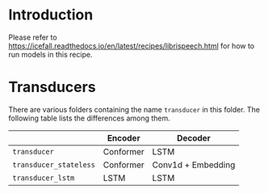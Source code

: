 
# Introduction

Please refer to <https://icefall.readthedocs.io/en/latest/recipes/librispeech.html>
for how to run models in this recipe.

# Transducers

There are various folders containing the name `transducer` in this folder.
The following table lists the differences among them.

|                        | Encoder   | Decoder            |
|------------------------|-----------|--------------------|
| `transducer`           | Conformer | LSTM               |
| `transducer_stateless` | Conformer | Conv1d + Embedding |
| `transducer_lstm     ` | LSTM      | LSTM               |
